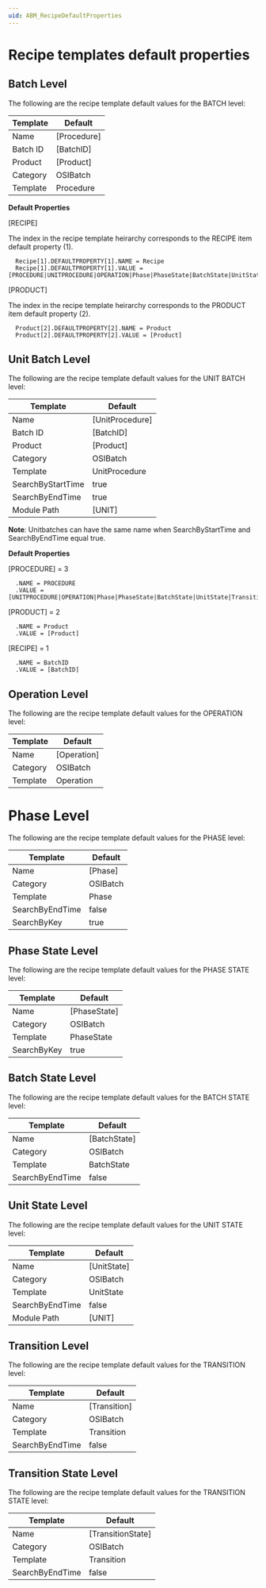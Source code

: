```yaml
---
uid: ABM_RecipeDefaultProperties
---
```


# Recipe templates default properties

<!-- Topic requires customization for specific interface (WWare) -->

## Batch Level
The following are the recipe template default values for the BATCH level:

| Template | Default
| ----- | ----- |
| Name | [Procedure] 
| Batch ID | [BatchID]
| Product | [Product] |
| Category | OSIBatch |
| Template | Procedure |

**Default Properties**

[RECIPE]

The index in the recipe template heirarchy corresponds to the RECIPE item default property (1).

      Recipe[1].DEFAULTPROPERTY[1].NAME = Recipe
      Recipe[1].DEFAULTPROPERTY[1].VALUE = [PROCEDURE|UNITPROCEDURE|OPERATION|Phase|PhaseState|BatchState|UnitState|Transition|TransitionState]

[PRODUCT]

The index in the recipe template heirarchy corresponds to the PRODUCT item default property (2).

      Product[2].DEFAULTPROPERTY[2].NAME = Product
      Product[2].DEFAULTPROPERTY[2].VALUE = [Product]

## Unit Batch Level
The following are the recipe template default values for the UNIT BATCH level:

| Template | Default
| ----- | ----- |
| Name | [UnitProcedure] 
| Batch ID | [BatchID]
| Product | [Product] |
| Category | OSIBatch |
| Template | UnitProcedure |
| SearchByStartTime | true |
| SearchByEndTime | true |
| Module Path | [UNIT] |

**Note**: Unitbatches can have the same name when SearchByStartTime and SearchByEndTime equal true.

**Default Properties**

[PROCEDURE] = 3

      .NAME = PROCEDURE
      .VALUE = [UNITPROCEDURE|OPERATION|Phase|PhaseState|BatchState|UnitState|Transition|TransitionState]

[PRODUCT] = 2

      .NAME = Product
      .VALUE = [Product]

[RECIPE] = 1

      .NAME = BatchID
      .VALUE = [BatchID]

## Operation Level
The following are the recipe template default values for the OPERATION level:

| Template | Default
| ----- | ----- |
| Name | [Operation] 
| Category | OSIBatch |
| Template | Operation |

# Phase Level
The following are the recipe template default values for the PHASE level:

| Template | Default
| ----- | ----- |
| Name | [Phase] 
| Category | OSIBatch |
| Template | Phase |
| SearchByEndTime | false |
| SearchByKey | true |

## Phase State Level
The following are the recipe template default values for the PHASE STATE level:

| Template | Default
| ----- | ----- |
| Name | [PhaseState] 
| Category | OSIBatch |
| Template | PhaseState |
| SearchByKey | true |

## Batch State Level
The following are the recipe template default values for the BATCH STATE level:

| Template | Default
| ----- | ----- |
| Name | [BatchState] |
| Category | OSIBatch |
| Template | BatchState |
| SearchByEndTime | false |

## Unit State Level
The following are the recipe template default values for the UNIT STATE level:

| Template | Default
| ----- | ----- |
| Name | [UnitState] |
| Category | OSIBatch |
| Template | UnitState |
| SearchByEndTime | false |
| Module Path | [UNIT] |

## Transition Level
The following are the recipe template default values for the TRANSITION level:

| Template | Default
| ----- | ----- |
| Name | [Transition] |
| Category | OSIBatch |
| Template | Transition |
| SearchByEndTime | false |

## Transition State Level
The following are the recipe template default values for the TRANSITION STATE level:

| Template | Default
| ----- | ----- |
| Name | [TransitionState] |
| Category | OSIBatch |
| Template | Transition |
| SearchByEndTime | false |



